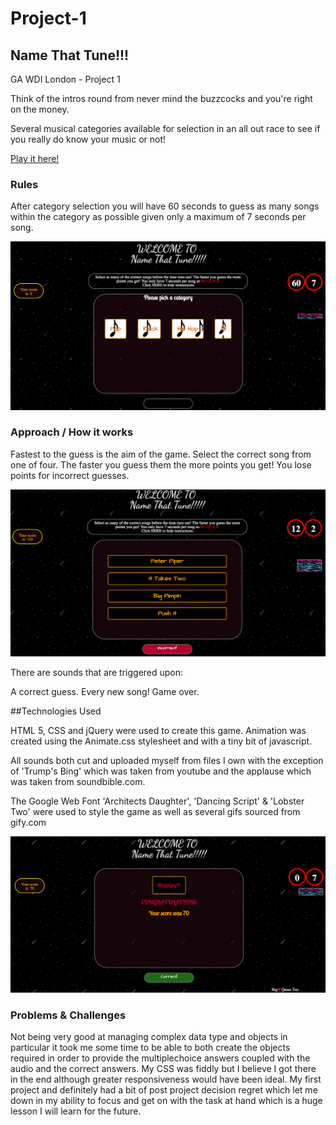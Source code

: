 # Project-1

## Name That Tune!!!

GA WDI London - Project 1

Think of the intros round from never mind the buzzcocks and you're right on the money.

Several musical categories available for selection in an all out race to see if you really do know your music or not!

[Play it here!](https://cryptic-hamlet-93856.herokuapp.com/)

### Rules

After category selection you will have 60 seconds to guess as many songs within the category as possible given only a maximum of 7 seconds per song. 

![](./images/ntt_categories.png)


### Approach / How it works

Fastest to the guess is the aim of the game. Select the correct song from one of four. The faster you guess them the more points you get! You lose points for incorrect guesses.

![](./images/ntt_choose.png)

There are sounds that are triggered upon:

A correct guess.
Every new song!
Game over.

##Technologies Used

HTML 5, CSS and jQuery were used to create this game.
Animation was created using the Animate.css stylesheet and with a tiny bit of javascript.

All sounds both cut and uploaded myself from files I own with the exception of 'Trump's Bing' which was  taken from youtube and the applause which was taken from soundbible.com.

The Google Web Font 'Architects Daughter', 'Dancing Script' & 'Lobster Two' were used to style the game as well as several gifs sourced from gify.com

![](./images/again.png)



### Problems & Challenges

Not being very good at managing complex data type and objects in particular it took me some time to be able to both create the objects required in order to provide the multiplechoice answers coupled with the audio and the correct answers. My CSS was fiddly but I believe I got there in the end although greater responsiveness would have been ideal. My first project and definitely had a bit of post project decision regret which let me down in my ability to focus and get on with the task at hand which is a huge lesson I will learn for the future.